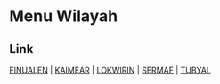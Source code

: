 # Menu Wilayah

## Link

[FINUALEN](https://github.com/gigit-pemilu/pemilu-2024-81-maluku/tree/main/pilpres/hitung-suara/sub/81-maluku/sub/72-kota-tual/sub/04-pulau-pulau-kur/sub/2005-finualen)
 | 
[KAIMEAR](https://github.com/gigit-pemilu/pemilu-2024-81-maluku/tree/main/pilpres/hitung-suara/sub/81-maluku/sub/72-kota-tual/sub/04-pulau-pulau-kur/sub/2002-kaimear)
 | 
[LOKWIRIN](https://github.com/gigit-pemilu/pemilu-2024-81-maluku/tree/main/pilpres/hitung-suara/sub/81-maluku/sub/72-kota-tual/sub/04-pulau-pulau-kur/sub/2004-lokwirin)
 | 
[SERMAF](https://github.com/gigit-pemilu/pemilu-2024-81-maluku/tree/main/pilpres/hitung-suara/sub/81-maluku/sub/72-kota-tual/sub/04-pulau-pulau-kur/sub/2012-sermaf)
 | 
[TUBYAL](https://github.com/gigit-pemilu/pemilu-2024-81-maluku/tree/main/pilpres/hitung-suara/sub/81-maluku/sub/72-kota-tual/sub/04-pulau-pulau-kur/sub/2001-tubyal)

